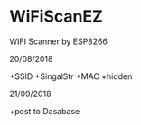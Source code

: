 # WiFiScanEZ 

WIFI Scanner by ESP8266

20/08/2018

+SSID
+SingalStr
+MAC
+hidden

21/09/2018

+post to Dasabase

